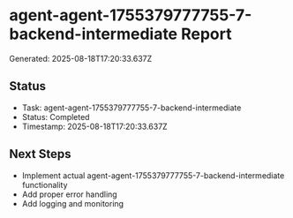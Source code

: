 # agent-agent-1755379777755-7-backend-intermediate Report

Generated: 2025-08-18T17:20:33.637Z

## Status
- Task: agent-agent-1755379777755-7-backend-intermediate
- Status: Completed
- Timestamp: 2025-08-18T17:20:33.637Z

## Next Steps
- Implement actual agent-agent-1755379777755-7-backend-intermediate functionality
- Add proper error handling
- Add logging and monitoring
